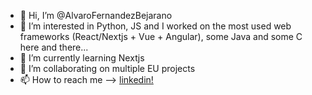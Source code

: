 - 👋 Hi, I’m @AlvaroFernandezBejarano
- 👀 I’m interested in Python, JS and I worked on the most used web frameworks (React/Nextjs + Vue + Angular), some Java and some C here and there...
- 🌱 I’m currently learning Nextjs
- 💞️ I’m collaborating on multiple EU projects
- 📫 How to reach me --> [linkedin!](https://www.linkedin.com/in/álvaro-fernández-bejarano-0ba827182)

<!---
AlvaroFernandezBejarano/AlvaroFernandezBejarano is a ✨ special ✨ repository because its `README.md` (this file) appears on your GitHub profile.
You can click the Preview link to take a look at your changes.
--->
